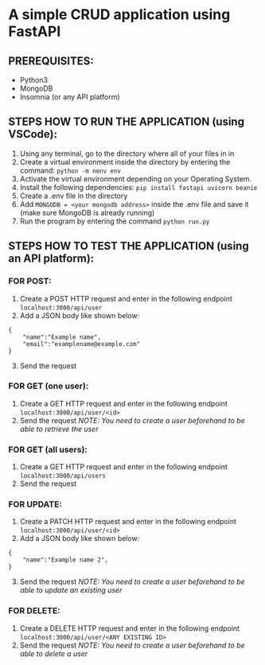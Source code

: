 # A simple CRUD application using FastAPI

## PREREQUISITES: 
- Python3
- MongoDB
- Insomnia (or any API platform)

## STEPS HOW TO RUN THE APPLICATION (using VSCode):
1. Using any terminal, go to the directory where all of your files in in
2. Create a virtual environment inside the directory by entering the command: ```python -m nenv env```
3. Activate the virtual environment depending on your Operating System.
4. Install the following dependencies: ```pip install fastapi uvicorn beanie``` 
5. Create a .env file in the directory
6. Add ```MONGODB = <your mongodb address>``` inside the .env file and save it (make sure MongoDB is already running)
7. Run the program by entering the command ```python run.py```

## STEPS HOW TO TEST THE APPLICATION (using an API platform):
### FOR POST:
1. Create a POST HTTP request and enter in the following endpoint ```localhost:3000/api/user```
2. Add a JSON body like shown below:
```
{
	"name":"Example name",
	"email":"examplename@example.com"
}
```
3. Send the request

### FOR GET (one user):
1. Create a GET HTTP request and enter in the following endpoint ```localhost:3000/api/user/<id>```
2. Send the request
_NOTE: You need to create a user beforehand to be able to retrieve the user_
### FOR GET (all users):
1. Create a GET HTTP request and enter in the following endpoint ```localhost:3000/api/users```
2. Send the request

### FOR UPDATE:
1. Create a PATCH HTTP request and enter in the following endpoint ```localhost:3000/api/user/<id>```
2. Add a JSON body like shown below:
```
{
	"name":"Example name 2",
}
```
3. Send the request
_NOTE: You need to create a user beforehand to be able to update an existing user_

### FOR DELETE:
1. Create a DELETE HTTP request and enter in the following endpoint ```localhost:3000/api/user/<ANY EXISTING ID>```
2. Send the request
_NOTE: You need to create a user beforehand to be able to delete a user_
